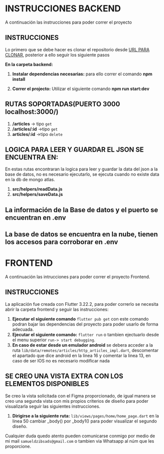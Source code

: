 # INSTRUCCIONES BACKEND

A continuación las instrucciones para poder correr el proyecto

## INSTRUCCIONES

Lo primero que se debe hacer es clonar el repositorio desde [URL PARA CLONAR](https://github.com/samuelsads/node-and-flutter-interview.git), posterior a ello seguir los siguiente pasos

**En la carpeta backend:**

1.  **Instalar dependencias necesarias:** para ello correr el comando **npm install**

2.  **Correr el projecto:** Utilizar el siguiente comando **npm run start:dev**

## RUTAS SOPORTADAS(PUERTO 3000 localhost:3000/)

1. **/articles** -> tipo `get`
2. **/articles/:id** ->tipo `get`
3. **articles/:id** ->tipo `delete`


## LOGICA PARA LEER Y GUARDAR EL JSON SE ENCUENTRA EN:

En estas rutas encontraran la logica para leer y guardar la data del json a la base de datos, no es necesario ejecutarlo, se ejecuta cuando no existe data en la db de mongo atlas.

1.  **src/helpers/readData.js** 
2.  **src/helpers/saveData.js**  

## La información de la Base de datos y el puerto se encuentran en .env
## La base de datos se encuentra en la nube, tienen los accesos para corroborar en .env

# FRONTEND

A continuación las intrucciones para poder correr el proyecto Frontend.

## INSTRUCCIONES
La aplicación fue creada con Flutter 3.22.2, para poder correrlo se necesita abrir la carpeta frontend y seguir las instrucciones:

1.  **Ejecutar el siguiente comando**  `flutter pub get` con este comando podran bajar las dependencias del proyecto para poder usarlo de forma adecuada.
2.  **Ejecutar el siguiente comando:** `flutter run` o tambien ejectuarlo desde el menu superior `run-> start debugging`.
3. **En caso de estar desde un emulador android** se debera acceder a la ruta `lib/data/remotes/articles/http_articles_impl.dart`, descomentar el apartado que dice android en la linea 16 y comentar la linea 13, en caso de ser IOS no es necesario modificar nada

## SE CREO UNA VISTA EXTRA CON LOS ELEMENTOS DISPONIBLES

Se creo la vista solicitada con el Figma proporcionado, de igual manera se creo una segunda vista con mis propios criterios de diseño para poder visualizarla seguir las siguientes instrucciones. 

1. **Dirigirse a la siguiente ruta:** `lib/views/pages/home/home_page.dart` en la linea 50 cambiar _body() por _body1() para poder visualizar el segundo diseño.


Cualquier duda quedo atento pueden comunicarse conmigo por medio de mi mail  `samueldzibsads@gmail.com` o tambien via Whatsapp al núm que les proporcione.
